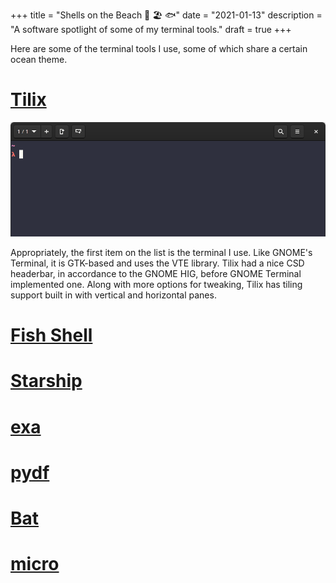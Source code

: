 +++
title = "Shells on the Beach 🦀 🏖️ 🐟"
date = "2021-01-13"
description = "A software spotlight of some of my terminal tools."
draft = true
+++

Here are some of the terminal tools I use, some of which share a certain ocean theme.

# [Tilix](https://gnunn1.github.io/tilix-web/)

![Tilix Screenshot](/images/shells-on-the-beach-screenshot-tilix.png#center)

Appropriately, the first item on the list is the terminal I use. Like GNOME's Terminal, it is GTK-based and uses the VTE library. Tilix had a nice CSD headerbar, in accordance to the GNOME HIG, before GNOME Terminal implemented one. Along with more options for tweaking, Tilix has tiling support built in with vertical and horizontal panes.

# [Fish Shell](https://fishshell.com/)

# [Starship](https://starship.rs/)

# [exa](https://the.exa.website/)

# [pydf](https://github.com/k4rtik/pydf-pypi)

# [Bat](https://github.com/sharkdp/bat)

# [micro](https://micro-editor.github.io/)
